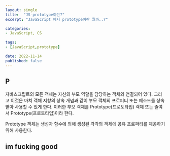 ```yaml
---
layout: single
title:  "JS-prototype이란?"
excerpt: "JavaScript 에서 prototype이란 뭘까..?"

categories:
- JavaScript, CS

tags:
- [JavaScript,prototype]

date: 2022-11-14
published: false
---
```


## P
자바스크립트의 모든 객체는 자신의 부모 역할을 담당하는 객체와 연결되어 있다. 그리고 이것은 마치 객체 지향의 상속 개념과 같이 부모 객체의 프로퍼티 또는 메소드를 상속받아 사용할 수 있게 한다. 이러한 부모 객체를 Prototype(프로토타입) 객체 또는 줄여서 Prototype(프로토타입)이라 한다.

Prototype 객체는 생성자 함수에 의해 생성된 각각의 객체에 공유 프로퍼티를 제공하기 위해 사용한다.

## im fucking good